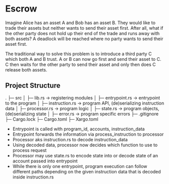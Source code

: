 # Escrow
Imagine Alice has an asset A and Bob has an asset B. They would like to trade their assets but neither wants to send their asset first. After all, what if the other party does not hold up their end of the trade and runs away with both assets? A deadlock will be reached where no party wants to send their asset first.

The traditional way to solve this problem is to introduce a third party C which both A and B trust. A or B can now go first and send their asset to C. C then waits for the other party to send their asset and only then does C release both assets.

## Project Structure
.
├─ src
│  ├─ lib.rs -> registering modules
│  ├─ entrypoint.rs -> entrypoint to the program
│  ├─ instruction.rs -> program API, (de)serializing instruction data
│  ├─ processor.rs -> program logic
│  ├─ state.rs -> program objects, (de)serializing state
│  ├─ error.rs -> program specific errors
├─ .gitignore
├─ Cargo.lock
├─ Cargo.toml
├─ Xargo.toml

- Entrypoint is called with program_id, accounts, instruction_data
- Entrypoint forwards the information via process_instruction to processor
- Processor aks instruction.rs to decode instruction_data
- Using decoded data, processor now decides which function to use to process request
- Processor may use state.rs to encode state into or decode state of an account passed into entrypoint
- While there is only one entrypoint, program execution can follow different paths depending on the given instruction data that is decoded inside instruction.rs